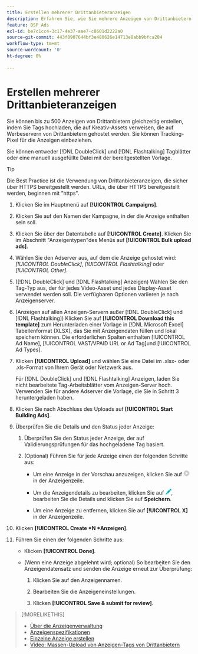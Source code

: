 ```yaml
---
title: Erstellen mehrerer Drittanbieteranzeigen
description: Erfahren Sie, wie Sie mehrere Anzeigen von Drittanbietern auf einmal erstellen.
feature: DSP Ads
exl-id: be7c1cc4-3c17-4e37-aae7-c8601d2222a0
source-git-commit: 443f8907644bf3e480626e14713e8abb9bfca284
workflow-type: tm+mt
source-wordcount: '0'
ht-degree: 0%

---
```


# Erstellen mehrerer Drittanbieteranzeigen

Sie können bis zu 500 Anzeigen von Drittanbietern gleichzeitig erstellen, indem Sie Tags hochladen, die auf Kreativ-Assets verweisen, die auf Werbeservern von Drittanbietern gehostet werden. Sie können Tracking-Pixel für die Anzeigen einbeziehen.<!-- The bulksheet template for other ad servers says you can include 200. Which is it: 200 or 500? -->

Sie können entweder [!DNL DoubleClick] und [!DNL Flashtalking] Tagblätter oder eine manuell ausgefüllte Datei mit der bereitgestellten Vorlage.

>[!TIP]
>
> Die Best Practice ist die Verwendung von Drittanbieteranzeigen, die sicher über HTTPS bereitgestellt werden. URLs, die über HTTPS bereitgestellt werden, beginnen mit &quot;https&quot;.

1. Klicken Sie im Hauptmenü auf **[!UICONTROL Campaigns]**.

1. Klicken Sie auf den Namen der Kampagne, in der die Anzeige enthalten sein soll.

1. Klicken Sie über der Datentabelle auf **[!UICONTROL Create]**. Klicken Sie im Abschnitt &quot;Anzeigentypen&quot;des Menüs auf **[!UICONTROL Bulk upload ads]**.

1. Wählen Sie den Adserver aus, auf dem die Anzeige gehostet wird: *[!UICONTROL DoubleClick]*, *[!UICONTROL Flashtalking]* oder *[!UICONTROL Other]*.

1. ([!DNL DoubleClick] und [!DNL Flashtalking] Anzeigen) Wählen Sie den Tag-Typ aus, der für jedes Video-Asset und jedes Display-Asset verwendet werden soll. Die verfügbaren Optionen variieren je nach Anzeigenserver.

1. (Anzeigen auf allen Anzeigen-Servern außer [!DNL DoubleClick] und [!DNL Flashtalking]) Klicken Sie auf **[!UICONTROL Download this template]** zum Herunterladen einer Vorlage in [!DNL Microsoft Excel] Tabellenformat (XLSX), das Sie mit Anzeigendaten füllen und lokal speichern können. Die erforderlichen Spalten enthalten [!UICONTROL Ad Name], [!UICONTROL VAST/VPAID URL or Ad Tag]und [!UICONTROL Ad Types].

1. Klicken **[!UICONTROL Upload]** und wählen Sie eine Datei im .xlsx- oder .xls-Format von Ihrem Gerät oder Netzwerk aus.

   Für [!DNL DoubleClick] und [!DNL Flashtalking] Anzeigen, laden Sie nicht bearbeitete Tag-Arbeitsblätter vom Anzeigen-Server hoch. Verwenden Sie für andere Adserver die Vorlage, die Sie in Schritt 3 heruntergeladen haben.

1. Klicken Sie nach Abschluss des Uploads auf **[!UICONTROL Start Building Ads]**.

1. Überprüfen Sie die Details und den Status jeder Anzeige:

   1. Überprüfen Sie den Status jeder Anzeige, der auf Validierungsprüfungen für das hochgeladene Tag basiert.

   1. (Optional) Führen Sie für jede Anzeige einen der folgenden Schritte aus:

      * Um eine Anzeige in der Vorschau anzuzeigen, klicken Sie auf ![play](/help/dsp/assets/play.png) in der Anzeigenzeile.

      * Um die Anzeigendetails zu bearbeiten, klicken Sie auf ![edit](/help/dsp/assets/edit.png), bearbeiten Sie die Details und klicken Sie auf **Speichern**.

      * Um eine Anzeige zu entfernen, klicken Sie auf **[!UICONTROL X]** in der Anzeigenzeile.

1. Klicken **[!UICONTROL Create *N *Anzeigen]**.

1. Führen Sie einen der folgenden Schritte aus:

   * Klicken **[!UICONTROL Done]**.

   * (Wenn eine Anzeige abgelehnt wird; optional) So bearbeiten Sie den Anzeigendatensatz und senden die Anzeige erneut zur Überprüfung:

      1. Klicken Sie auf den Anzeigennamen.

      1. Bearbeiten Sie die Anzeigeneinstellungen.

      1. Klicken **[!UICONTROL Save & submit for review]**.

>[!MORELIKETHIS]
>
>* [Über die Anzeigenverwaltung](ad-about.md)
>* [Anzeigenspezifikationen](ad-specs.md)
>* [Einzelne Anzeige erstellen](ad-create.md)
>* [Video: Massen-Upload von Anzeigen-Tags von Drittanbietern](https://experienceleague.adobe.com/docs/advertising-learn/tutorials/dsp/bulk-upload-third-party-ad-tags.html)

